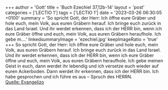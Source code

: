 +++
author = 'Gott'
title = 'Buch Ezechiel 37,12b-14'
layout = 'post'
categories = ['LECTIO 1']
tags = ['LECTIO 1']
date = '2023-03-26 06:30:05 +0100'
summary = 'So spricht Gott, der Herr: Ich öffne eure Gräber und hole euch, mein Volk, aus euren Gräbern herauf. Ich bringe euch zurück in das Land Israel. Und ihr werdet erkennen, dass ich der HERR bin, wenn ich eure Gräber öffne und euch, mein Volk, aus euren Gräbern heraufhole. Ich gebe m....'
linkedsummaryImage = 'ezechiel.jpg'
keepImageRatio = 'true'
+++
So spricht Gott, der Herr: Ich öffne eure Gräber und hole euch, mein Volk, aus euren Gräbern herauf. Ich bringe euch zurück in das Land Israel.
Und ihr werdet erkennen, dass ich der HERR bin, wenn ich eure Gräber öffne und euch, mein Volk, aus euren Gräbern heraufhole.
Ich gebe meinen Geist in euch, dann werdet ihr lebendig und ich versetze euch wieder auf euren Ackerboden.<!--more--> Dann werdet ihr erkennen, dass ich der HERR bin. Ich habe gesprochen und ich führe es aus – Spruch des HERRN.<br> [Quelle: Evangelizo](https://evangeliumtagfuertag.org/DE/gospel)